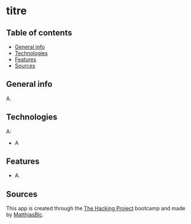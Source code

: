 # titre

## Table of contents
* [General info](#general-info)
* [Technologies](#technologies)
* [Features](#features)
* [Sources](#sources)

## General info
A.
	
## Technologies
A:
* A
	
## Features
* A.

## Sources
This app is created through the [The Hacking Project](https://www.thehackingproject.org) bootcamp and made by [MatthiasBlc](https://github.com/MatthiasBlc).